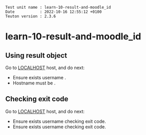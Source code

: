 ```
Test unit name : learn-10-result-and-moodle_id
Date           : 2022-10-16 12:55:12 +0100
Teuton version : 2.3.6
```

# learn-10-result-and-moodle_id

## Using result object


Go to [LOCALHOST](#required-hosts) host, and do next:
* Ensure exists username .
* Hostname must be .

## Checking exit code


Go to [LOCALHOST](#required-hosts) host, and do next:
* Ensure exists username  checking exit code.
* Ensure exists username  checking exit code.
